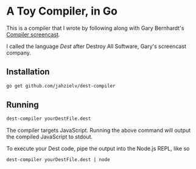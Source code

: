 # A Toy Compiler, in Go

This is a compiler that I wrote by following along with Gary Bernhardt's [Compiler screencast](https://www.destroyallsoftware.com/screencasts).

I called the language _Dest_ after Destroy All Software, Gary's screencast company.

## Installation

```bash
go get github.com/jahzielv/dest-compiler
```

## Running

```bash
dest-compiler yourDestFile.dest
```

The compiler targets JavaScript. Running the above command will output the compiled JavaScript to stdout.

To execute your Dest code, pipe the output into the Node.js REPL, like so

```bash
dest-compiler yourDestFile.dest | node
```
